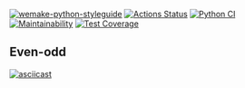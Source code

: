 [![wemake-python-styleguide](https://img.shields.io/badge/style-wemake-000000.svg)](https://github.com/wemake-services/wemake-python-styleguide)
[![Actions Status](https://github.com/RamiGaggi/python-project-lvl1/workflows/hexlet-check/badge.svg)](https://github.com/RamiGaggi/python-project-lvl1/actions)
[![Python CI](https://github.com/RamiGaggi/python-project-lvl1/workflows/game-check/badge.svg)](https://github.com/RamiGaggi/python-project-lvl1/actions/workflows/game-check.yml)
[![Maintainability](https://api.codeclimate.com/v1/badges/a99a88d28ad37a79dbf6/maintainability)](https://codeclimate.com/github/RamiGaggi/python-project-lvl1)
[![Test Coverage](https://api.codeclimate.com/v1/badges/a99a88d28ad37a79dbf6/test_coverage)](https://codeclimate.com/github/RamiGaggi/python-project-lvl1/test_coverage)

## Even-odd
[![asciicast](https://asciinema.org/a/PR3dU28MNZfRK4kTcudY0xyzr.svg)](https://asciinema.org/a/PR3dU28MNZfRK4kTcudY0xyzr?t=28)
